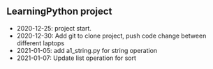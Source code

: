 ## LearningPython project
* 2020-12-25: project start.
* 2020-12-30: Add git to clone project, push code change between different laptops
* 2021-01-05: add a1_string.py for string operation
* 2021-01-07: Update list operation for sort